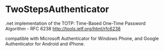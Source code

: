 TwoStepsAuthenticator
=====================

.net implementation of the TOTP: Time-Based One-Time Password Algorithm - RFC 6238 http://tools.ietf.org/html/rfc6238

compatible with Microsoft Authenticator for Windows Phone, and Google Authenticator for Android and iPhone.
